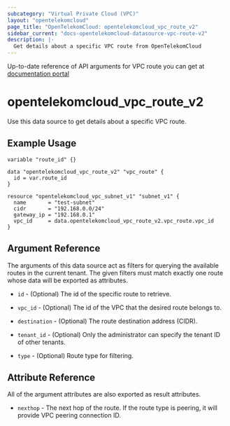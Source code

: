 ```yaml
---
subcategory: "Virtual Private Cloud (VPC)"
layout: "opentelekomcloud"
page_title: "OpenTelekomCloud: opentelekomcloud_vpc_route_v2"
sidebar_current: "docs-opentelekomcloud-datasource-vpc-route-v2"
description: |-
  Get details about a specific VPC route from OpenTelekomCloud
---
```


Up-to-date reference of API arguments for VPC route you can get at
[documentation portal](https://docs.otc.t-systems.com/virtual-private-cloud/api-ref/apis/vpc_route/querying_vpc_routes.html#vpc-route-0001)

# opentelekomcloud_vpc_route_v2

Use this data source to get details about a specific VPC route.

## Example Usage

```hcl
variable "route_id" {}

data "opentelekomcloud_vpc_route_v2" "vpc_route" {
  id = var.route_id
}

resource "opentelekomcloud_vpc_subnet_v1" "subnet_v1" {
  name       = "test-subnet"
  cidr       = "192.168.0.0/24"
  gateway_ip = "192.168.0.1"
  vpc_id     = data.opentelekomcloud_vpc_route_v2.vpc_route.vpc_id
}
```

## Argument Reference

The arguments of this data source act as filters for querying the available
routes in the current tenant. The given filters must match exactly one
route whose data will be exported as attributes.

* `id` - (Optional) The id of the specific route to retrieve.

* `vpc_id` - (Optional) The id of the VPC that the desired route belongs to.

* `destination` - (Optional) The route destination address (CIDR).

* `tenant_id` - (Optional) Only the administrator can specify the tenant ID of other tenants.

* `type` - (Optional) Route type for filtering.

## Attribute Reference

All of the argument attributes are also exported as result attributes.

* `nexthop` - The next hop of the route. If the route type is peering, it will provide VPC peering connection ID.
